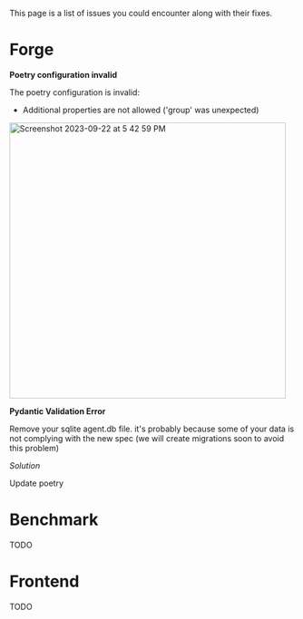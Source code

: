 This page is a list of issues you could encounter along with their fixes.

# Forge

**Poetry configuration invalid**

The poetry configuration is invalid:

- Additional properties are not allowed ('group' was unexpected)
<img width="487" alt="Screenshot 2023-09-22 at 5 42 59 PM" src="https://github.com/Significant-Gravitas/AutoGPT/assets/9652976/dd451e6b-8114-44de-9928-075f5f06d661">

**Pydantic Validation Error**

Remove your sqlite agent.db file. it's probably because some of your data is not complying with the new spec (we will create migrations soon to avoid this problem)

*Solution*

Update poetry

# Benchmark

TODO

# Frontend

TODO
